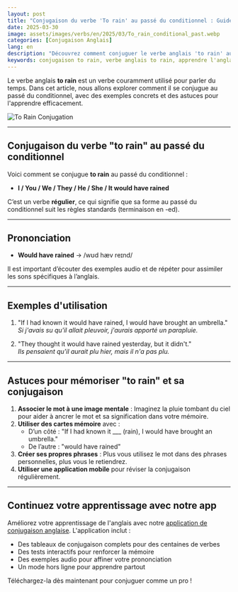 ```yaml
---
layout: post
title: "Conjugaison du verbe 'To rain' au passé du conditionnel : Guide pour débutants"
date: 2025-03-30
image: assets/images/verbs/en/2025/03/To_rain_conditional_past.webp
categories: [Conjugaison Anglais]
lang: en
description: "Découvrez comment conjuguer le verbe anglais 'to rain' au passé du conditionnel. Ce guide complet en français est idéal pour les débutants qui souhaitent apprendre à utiliser 'to rain' correctement avec des exemples et des astuces pratiques."
keywords: conjugaison to rain, verbe anglais to rain, apprendre l'anglais, conjugaison anglaise pour débutants, grammaire anglaise, conjuguer to rain en anglais, to rain conditional past
---
```


Le verbe anglais **to rain** est un verbe couramment utilisé pour parler du temps. Dans cet article, nous allons explorer comment il se conjugue au passé du conditionnel, avec des exemples concrets et des astuces pour l'apprendre efficacement.

![To Rain Conjugation](/assets/images/verbs/2025/03/To_rain_conditional_past.webp)

---
## Conjugaison du verbe "to rain" au passé du conditionnel

Voici comment se conjugue **to rain** au passé du conditionnel :

- **I / You / We / They / He / She / It would have rained**

C’est un verbe **régulier**, ce qui signifie que sa forme au passé du conditionnel suit les règles standards (terminaison en -ed).

---
## Prononciation

- **Would have rained** → /wʊd hæv reɪnd/

Il est important d’écouter des exemples audio et de répéter pour assimiler les sons spécifiques à l’anglais.

---
## Exemples d'utilisation

1. "If I had known it would have rained, I would have brought an umbrella."  
   _Si j'avais su qu'il allait pleuvoir, j'aurais apporté un parapluie._

2. "They thought it would have rained yesterday, but it didn't."  
   _Ils pensaient qu'il aurait plu hier, mais il n'a pas plu._

---
## Astuces pour mémoriser "to rain" et sa conjugaison

1. **Associer le mot à une image mentale** : Imaginez la pluie tombant du ciel pour aider à ancrer le mot et sa signification dans votre mémoire.
2. **Utiliser des cartes mémoire** avec :  
   - D’un côté : "If I had known it ___ (rain), I would have brought an umbrella."  
   - De l’autre : "would have rained"
3. **Créer ses propres phrases** : Plus vous utilisez le mot dans des phrases personnelles, plus vous le retiendrez.
4. **Utiliser une application mobile** pour réviser la conjugaison régulièrement.

---
## Continuez votre apprentissage avec notre app

Améliorez votre apprentissage de l'anglais avec notre [application de conjugaison anglaise]({{site.appStore.en}}). L'application inclut :

- Des tableaux de conjugaison complets pour des centaines de verbes
- Des tests interactifs pour renforcer la mémoire
- Des exemples audio pour affiner votre prononciation
- Un mode hors ligne pour apprendre partout

Téléchargez-la dès maintenant pour conjuguer comme un pro !

